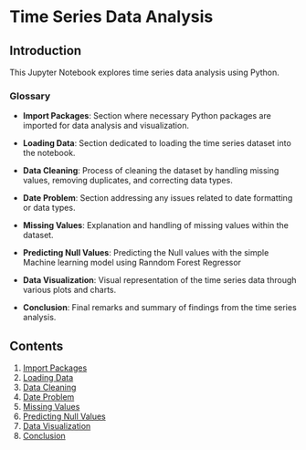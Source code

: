 # Time Series Data Analysis

## Introduction
This Jupyter Notebook explores time series data analysis using Python.

### Glossary

- **Import Packages**: Section where necessary Python packages are imported for data analysis and visualization.

- **Loading Data**: Section dedicated to loading the time series dataset into the notebook.

- **Data Cleaning**: Process of cleaning the dataset by handling missing values, removing duplicates, and correcting data types.

- **Date Problem**: Section addressing any issues related to date formatting or data types.

- **Missing Values**: Explanation and handling of missing values within the dataset.

- **Predicting Null Values**: Predicting the Null values with the simple Machine learning model using Ranndom Forest Regressor

- **Data Visualization**: Visual representation of the time series data through various plots and charts.

- **Conclusion**: Final remarks and summary of findings from the time series analysis.

  
## Contents
1. [Import Packages](#import-packages)
2. [Loading Data](#loading-data)
3. [Data Cleaning](#data-cleaning)
4. [Date Problem](#date-problem)
5. [Missing Values](#missing-values)
6. [Predicting Null Values](#predicting-null-values)
7. [Data Visualization](#data-visualization)
8. [Conclusion](#conclusion)